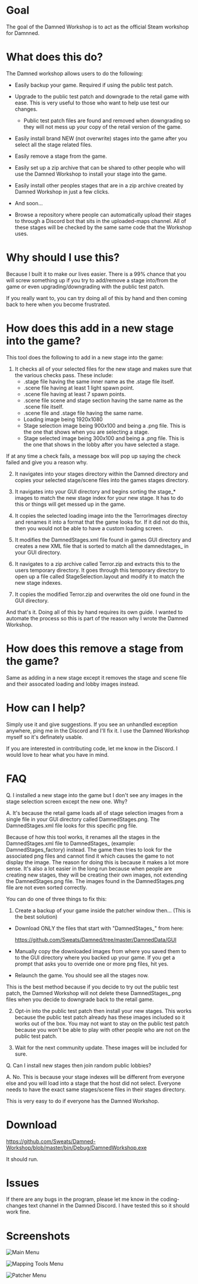 # Goal

The goal of the Damned Workshop is to act as the official Steam workshop for Damnned.

# What does this do?

The Damned workshop allows users to do the following:

* Easily backup your game. Required if using the public test patch.
* Upgrade to the public test patch and downgrade to the retail game with ease. This is very useful to those who want to help use test our changes.
	- Public test patch files are found and removed when downgrading so they will not mess up your copy of the retail version of the game.

* Easily install brand NEW (not overwrite) stages into the game after you select all the stage related files.
* Easily remove a stage from the game.
* Easily set up a zip archive that can be shared to other people who will use the Damned Workshop to install your stage into the game.
* Easily install other peoples stages that are in a zip archive created by Damned Workshop in just a few clicks.

* And soon...

* Browse a repository where people can automatically upload their stages to through a Discord bot that sits in the uploaded-maps channel. All of these stages will be checked by the same same code that the Workshop uses.

# Why should I use this?

Because I built it to make our lives easier. There is a 99% chance that you will screw something up if you try to add/remove a stage into/from the game or even upgrading/downgrading with the public test patch.

If you really want to, you can try doing all of this by hand and then coming back to here when you become frustrated.

# How does this add in a new stage into the game?

This tool does the following to add in a new stage into the game:

1. It checks all of your selected files for the new stage and makes sure that the various checks pass. These include:
	- .stage file having the same inner name as the .stage file itself.
	- .scene file having at least 1 light spawn point.
	- .scene file having at least 7 spawn points. 
	- .scene file scene and stage section having the same name as the .scene file itself.	
	- .scene file and .stage file having the same name.
	- Loading image being 1920x1080
	- Stage selection image being 900x100 and being a .png file. This is the one that shows when you are selecting a stage.
	- Stage selected image being 300x100 and being a .png file. This is the one that shows in the lobby after you have selected a stage.

If at any time a check fails, a message box will pop up saying the check failed and give you a reason why.

2. It navigates into your stages directory within the Damned directory and copies your selected stage/scene files into the games stages directory.

3. It navigates into your GUI directory and begins sorting the stage_* images to match the new stage index for your new stage. It has to do this or things will get messed up in the game.

4. It copies the selected loading image into the the TerrorImages directoy and renames it into a format that the game looks for. If it did not do this, then you would not be able to have a custom loading screen.

5. It modifies the DamnedStages.xml file found in games GUI directory and creates a new XML file that is sorted to match all the damnedstages_ in your GUI directory.

5. It navigates to a zip archive called Terror.zip and extracts this to the users temporary directory. It goes through this temporary directory to open up a file called StageSelection.layout and modify it to match the new stage indexes.

6. It copies the modified Terror.zip and overwrites the old one found in the GUI directory.

And that's it. Doing all of this by hand requires its own guide. I wanted to automate the process so this is part of the reason why I wrote the Damned Workshop.

# How does this remove a stage from the game?

Same as adding in a new stage except it removes the stage and scene file and their assocated loading and lobby images instead.


# How can I help?

Simply use it and give suggestions. If you see an unhandled exception anywhere, ping me in the Discord and I'll fix it. I use the Damned Workshop myself so it's definately usable.

If you are interested in contributing code, let me know in the Discord. I would love to hear what you have in mind.


# FAQ

Q. I installed a new stage into the game but I don't see any images in the stage selection screen except the new one. Why?

A. It's because the retail game loads all of stage selection images from a single file in your GUI directory called DamnedStages.png. The DamnedStages.xml file looks for this specific png file.

Because of how this tool works, it renames all the stages in the DamnedStages.xml file to DamnedStages_<stageName> (example: DamnedStages_factory) instead. The game then tries to look for the associated png files
and cannot find it which causes the game to not display the image. The reason for doing this is because it makes a lot more sense. It's also a lot easier in the long run because when people are creating new stages, they will be creating
their own images, not extending the DamnedStages.png file. The images found in the DamnedStages.png file are not even sorted correctly.

You can do one of three things to fix this:

1. Create a backup of your game inside the patcher window then... (This is the best solution)

- Download ONLY the files that start with "DamnedStages_" from here:
	
	https://github.com/Sweats/Damned/tree/master/DamnedData/GUI

- Manually copy the downloaded images from where you saved them to to the GUI directory where you backed up your game. If you get a prompt that asks you to override one or more png files, hit yes.

- Relaunch the game. You should see all the stages now.

This is the best method because if you decide to try out the public test patch, the Damned Workshop will not delete these DamnedStages_.png files when you decide to downgrade back to the retail game.

2. Opt-in into the public test patch then install your new stages. This works because the public test patch already has these images included so it works out of the box. You may not want to stay on the public test patch because you won't be able to
play with other people who are not on the public test patch.

3. Wait for the next community update. These images will be included for sure.

Q. Can I install new stages then join random public lobbies?

A. No. This is because your stage indexes will be different from everyone else and you will load into a stage that the host did not select. Everyone needs to have the exact same stages/scene files in their stages directory.

This is very easy to do if everyone has the Damned Workshop.

# Download

https://github.com/Sweats/Damned-Workshop/blob/master/bin/Debug/DamnedWorkshop.exe

It should run.

# Issues

If there are any bugs in the program, please let me know in the coding-changes text channel in the Damned Discord. I have tested this so it should work fine.



# Screenshots


![Main Menu](https://github.com/Sweats/Damned-Workshop/blob/master/DamnedWorkshopMainMenu.png)

![Mapping Tools Menu](https://github.com/Sweats/Damned-Workshop/blob/master/DamnedMappingTool.png)

![Patcher Menu](https://github.com/Sweats/Damned-Workshop/blob/master/DamnedWorkshopPatcherMenu.png)

